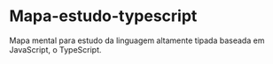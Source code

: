 # Mapa-estudo-typescript
Mapa mental para estudo da linguagem altamente tipada baseada em JavaScript, o TypeScript.
